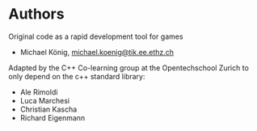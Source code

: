 # Authors

Original code as a rapid development tool for games

- Michael König, <michael.koenig@tik.ee.ethz.ch>

Adapted by the C++ Co-learning group at the Opentechschool Zurich to only depend on the c++ standard library:

- Ale Rimoldi
- Luca Marchesi
- Christian Kascha
- Richard Eigenmann
